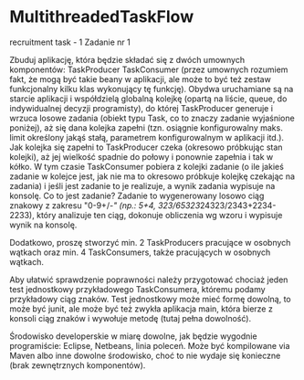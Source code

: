 # MultithreadedTaskFlow
recruitment task - 1
Zadanie nr 1

Zbuduj aplikację, która będzie składać się z dwóch umownych komponentów:
TaskProducer
TaskConsumer
(przez umownych rozumiem fakt, że mogą być takie beany w aplikacji, ale może to być też zestaw funkcjonalny kilku klas wykonujący tę funkcję). Obydwa uruchamiane są na starcie aplikacji i współdzielą globalną kolejkę (opartą na liście, queue, do indywidualnej decyzji programisty), do której TaskProducer generuje i wrzuca losowe zadania (obiekt typu Task, co to znaczy zadanie wyjaśnione poniżej), aż się dana kolejka zapełni (tzn. osiągnie konfigurowalny maks. limit określony jakąś stałą, parametrem konfigurowalnym w aplikacji itd.). Jak kolejka się zapełni to TaskProducer czeka (okresowo próbkując stan kolejki), aż jej wielkość spadnie do połowy i ponownie zapełnia i tak w kółko.
W tym czasie TaskConsumer pobiera z kolejki zadanie (o ile jakieś zadanie w kolejce jest, jak nie ma to okresowo próbkuje kolejkę czekając na zadania) i jeśli jest zadanie to je realizuje, a wynik zadania wypisuje na konsolę.
Co to jest zadanie? Zadanie to wygenerowany losowo ciąg znakowy z zakresu "0-9+/*-" (np.: 5+4, 323/65323*24323/2343+2234-2233), który analizuje ten ciąg, dokonuje obliczenia wg wzoru i wypisuje wynik na konsolę.

Dodatkowo, proszę stworzyć min. 2 TaskProducers pracujące w osobnych wątkach oraz min. 4 TaskConsumers, także pracujących w osobnych wątkach.

Aby ułatwić sprawdzenie poprawności należy przygotować chociaż jeden test jednostkowy przykładowego TaskConsumera, któremu podamy przykładowy ciąg znaków. Test jednostkowy może mieć formę dowolną, to może być junit, ale może być też zwykła aplikacja main, która bierze z konsoli ciąg znaków i wywołuje metodę (tutaj pełna dowolność).

Środowisko developerskie w miarę dowolne, jak będzie wygodnie programiście: Eclipse, Netbeans, linia poleceń. Może być kompilowane via Maven albo inne dowolne środowisko, choć to nie wydaje się konieczne (brak zewnętrznych komponentów).

